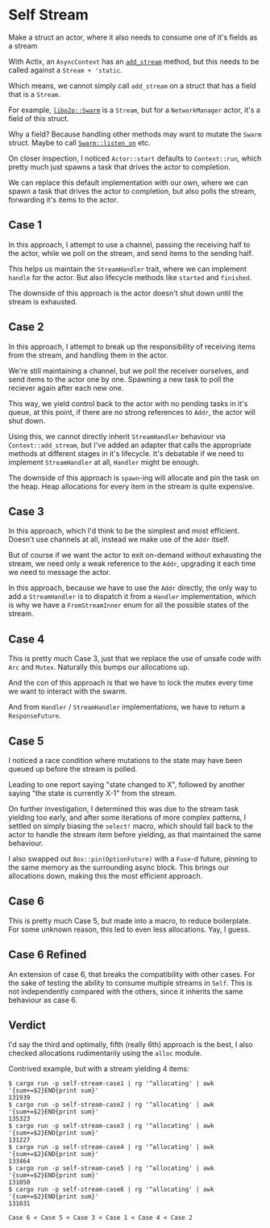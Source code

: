 # Self Stream

Make a struct an actor, where it also needs to consume one of it's fields as a stream

With Actix, an `AsyncContext` has an [`add_stream`](https://docs.rs/actix/latest/actix/trait.AsyncContext.html#method.add_stream) method, but this needs to be called against a `Stream + 'static`.

Which means, we cannot simply call `add_stream` on a struct that has a field that is a `Stream`.

For example, [`libp2p::Swarm`](https://docs.rs/libp2p/latest/libp2p/struct.Swarm.html) is a `Stream`, but for a `NetworkManager` actor, it's a field of this struct.

Why a field? Because handling other methods may want to mutate the `Swarm` struct. Maybe to call [`Swarm::listen_on`](https://docs.rs/libp2p/latest/libp2p/struct.Swarm.html#method.listen_on) etc.

On closer inspection, I noticed `Actor::start` defaults to `Context::run`, which pretty much just spawns a task that drives the actor to completion.

We can replace this default implementation with our own, where we can spawn a task that drives the actor to completion, but also polls the stream, forwarding it's items to the actor.

## Case 1

In this approach, I attempt to use a channel, passing the receiving half to the actor, while we poll on the stream, and send items to the sending half.

This helps us maintain the `StreamHandler` trait, where we can implement `handle` for the actor. But also lifecycle methods like `started` and `finished`.

The downside of this approach is the actor doesn't shut down until the stream is exhausted.

## Case 2

In this approach, I attempt to break up the responsibility of receiving items from the stream, and handling them in the actor.

We're still maintaining a channel, but we poll the receiver ourselves, and send items to the actor one by one. Spawning a new task to poll the reciever again after each new one.

This way, we yield control back to the actor with no pending tasks in it's queue, at this point, if there are no strong references to `Addr`, the actor will shut down.

Using this, we cannot directly inherit `StreamHandler` behaviour via `Context::add_stream`, but I've added an adapter that calls the appropriate methods at different stages in it's lifecycle. It's debatable if we need to implement `StreamHandler` at all, `Handler` might be enough.

The downside of this approach is `spawn`-ing will allocate and pin the task on the heap. Heap allocations for every item in the stream is quite expensive.

## Case 3

In this approach, which I'd think to be the simplest and most efficient. Doesn't use channels at all, instead we make use of the `Addr` itself.

But of course if we want the actor to exit on-demand without exhausting the stream, we need only a weak reference to the `Addr`, upgrading it each time we need to message the actor.

In this approach, because we have to use the `Addr` directly, the only way to add a `StreamHandler` is to dispatch it from a `Handler` implementation, which is why we have a `FromStreamInner` enum for all the possible states of the stream.

## Case 4

This is pretty much Case 3, just that we replace the use of unsafe code with `Arc` and `Mutex`. Naturally this bumps our allocations up.

And the con of this approach is that we have to lock the mutex every time we want to interact with the swarm.

And from `Handler` / `StreamHandler` implementations, we have to return a `ResponseFuture`.

## Case 5

I noticed a race condition where mutations to the state may have been queued up before the stream is polled.

Leading to one report saying "state changed to X", followed by another saying "the state is currently X-1" from the stream.

On further investigation, I determined this was due to the stream task yielding too early, and after some iterations of more complex patterns, I settled on simply biasing the `select!` macro, which should fall back to the actor to handle the stream item before yielding, as that maintained the same behaviour.

I also swapped out `Box::pin(OptionFuture)` with a `Fuse`-d future, pinning to the same memory as the surrounding async block. This brings our allocations down, making this the most efficient approach.

## Case 6

This is pretty much Case 5, but made into a macro, to reduce boilerplate. For some unknown reason, this led to even less allocations. Yay, I guess.

## Case 6 Refined

An extension of case 6, that breaks the compatibility with other cases. For the sake of testing the ability to consume multiple streams in `Self`. This is not independently compared with the others, since it inherits the same behaviour as case 6.

## Verdict

I'd say the third and optimally, fifth (really 6th) approach is the best, I also checked allocations rudimentarily using the `alloc` module.

Contrived example, but with a stream yielding 4 items:

```console
$ cargo run -p self-stream-case1 | rg '^allocating' | awk '{sum+=$2}END{print sum}'
131939
$ cargo run -p self-stream-case2 | rg '^allocating' | awk '{sum+=$2}END{print sum}'
135323
$ cargo run -p self-stream-case3 | rg '^allocating' | awk '{sum+=$2}END{print sum}'
131227
$ cargo run -p self-stream-case4 | rg '^allocating' | awk '{sum+=$2}END{print sum}'
133464
$ cargo run -p self-stream-case5 | rg '^allocating' | awk '{sum+=$2}END{print sum}'
131050
$ cargo run -p self-stream-case6 | rg '^allocating' | awk '{sum+=$2}END{print sum}'
131031
```

```console
Case 6 < Case 5 < Case 3 < Case 1 < Case 4 < Case 2
```
